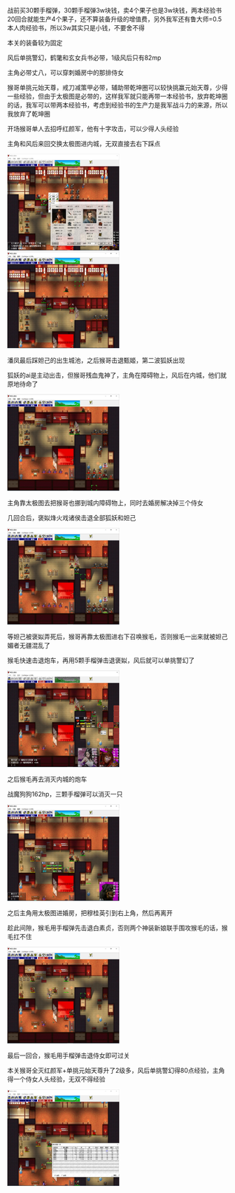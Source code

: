 战前买30颗手榴弹，30颗手榴弹3w块钱，卖4个果子也是3w块钱，两本经验书20回合就能生产4个果子，还不算装备升级的增值费，另外我军还有鲁大师=0.5本人肉经验书，所以3w其实只是小钱，不要舍不得

本关的装备较为固定

风后单挑警幻，鹤氅和玄女兵书必带，1级风后只有82mp

主角必带丈八，可以穿刺婚房中的那排侍女

猴哥单挑元始天尊，戒刀减策甲必带，辅助带乾坤圈可以较快挑赢元始天尊，少得一些经验，但由于太极图是必带的，这样我军就只能再带一本经验书，放弃乾坤圈的话，我军可以带两本经验书，考虑到经验书的生产力是我军战斗力的来源，所以我放弃了乾坤圈

开场猴哥单人去招呼红颜军，他有十字攻击，可以少得人头经验

主角和风后来回交换太极图进内城，无双直接去右下踩点

<img src="https://raw.githubusercontent.com/Avanti1980/myth-of-three-kingdoms/master/img/16/01.jpg" style="zoom:25%;" />
<img src="https://raw.githubusercontent.com/Avanti1980/myth-of-three-kingdoms/master/img/16/02.jpg" style="zoom:25%;" />

潘凤最后踩妲己的出生城池，之后猴哥击退甄姬，第二波狐妖出现

狐妖的ai是主动出击，但猴哥残血鬼神了，主角在障碍物上，风后在内城，他们就原地待命了

<img src="https://raw.githubusercontent.com/Avanti1980/myth-of-three-kingdoms/master/img/16/03.jpg" style="zoom:25%;" />

主角靠太极图去把猴哥也挪到城内障碍物上，同时去婚房解决掉三个侍女

几回合后，褒姒烽火戏诸侯击退全部狐妖和妲己

<img src="https://raw.githubusercontent.com/Avanti1980/myth-of-three-kingdoms/master/img/16/04.jpg" style="zoom:25%;" />

等妲己被褒姒弄死后，猴哥再靠太极图进右下召唤猴毛，否则猴毛一出来就被妲己媚者无疆混乱了

猴毛快速击退炮车，再用5颗手榴弹击退褒姒，风后就可以单挑警幻了

<img src="https://raw.githubusercontent.com/Avanti1980/myth-of-three-kingdoms/master/img/16/06.jpg" style="zoom:25%;" />

之后猴毛再去消灭内城的炮车

战魔狗狗162hp，三颗手榴弹可以消灭一只

<img src="https://raw.githubusercontent.com/Avanti1980/myth-of-three-kingdoms/master/img/16/07.jpg" style="zoom:25%;" />

之后主角用太极图进婚房，把穆桂英引到右上角，然后再离开

趁此间隙，猴毛用手榴弹先击退白素贞，否则两个神装新娘联手围攻猴毛的话，猴毛扛不住

<img src="https://raw.githubusercontent.com/Avanti1980/myth-of-three-kingdoms/master/img/16/08.jpg" style="zoom:25%;" />

最后一回合，猴毛用手榴弹击退侍女即可过关

本关猴哥全灭红颜军+单挑元始天尊升了2级多，风后单挑警幻得80点经验，主角得一个侍女人头经验，无双不得经验

<img src="https://raw.githubusercontent.com/Avanti1980/myth-of-three-kingdoms/master/img/16/09.jpg" style="zoom:25%;" />